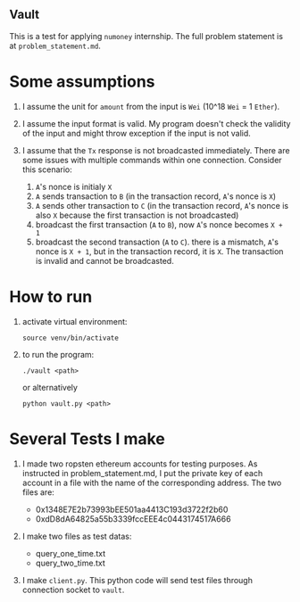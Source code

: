 ## Vault

This is a test for applying `numoney` internship. The full problem statement is at `problem_statement.md`.

# Some assumptions
1. I assume the unit for `amount` from the input is `Wei` (10^18 `Wei` = 1 `Ether`).

2. I assume the input format is valid. My program doesn't check the validity of the input and might throw       exception if the input is not valid.

3. I assume that the `Tx` response is not broadcasted immediately. There are some issues with multiple         commands within one connection. Consider this scenario:
    
    1. `A`'s nonce is initialy `X`
    2. `A` sends transaction to `B`          (in the transaction record, `A`'s nonce is `X`)
    3. `A` sends other transaction to `C`    (in the transaction record, `A`'s nonce is also `X` because the first transaction is not broadcasted)
    4. broadcast the first transaction (`A` to `B`), now `A`'s nonce becomes `X + 1`
    5. broadcast the second transaction (`A` to `C`). there is a mismatch, `A`'s nonce is `X + 1`, but in the transaction record, it is `X`. The transaction is invalid and cannot be broadcasted.

# How to run
1. activate virtual environment:

    ```
    source venv/bin/activate
    ```

2. to run the program:

    ```
    ./vault <path>
    ```
    or alternatively
    
    ```
    python vault.py <path>
    ```

# Several Tests I make
1. I made two ropsten ethereum accounts for testing purposes. As instructed in problem_statement.md, I put      the private key of each account in a file with the name of the corresponding address. The two files are:

    - 0x1348E7E2b73993bEE501aa4413C193d3722f2b60
    - 0xdD8dA64825a55b3339fccEEE4c0443174517A666
    
2. I make two files as test datas:
    - query_one_time.txt
    - query_two_time.txt
    
3. I make `client.py`. This python code will send test files through connection socket to `vault`.
    
